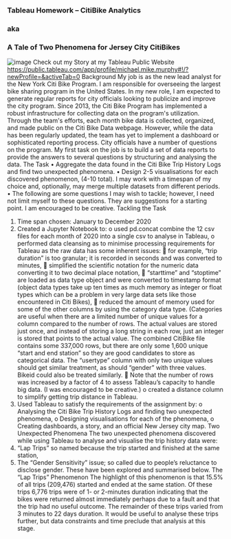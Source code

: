 ### Tableau Homework – CitiBike Analytics
###                 aka
### A Tale of Two Phenomena for Jersey City CitiBikes
![image](https://user-images.githubusercontent.com/89948865/163300080-d0e81501-ddad-4fe9-9504-6f789e77c553.png) 
Check out my Story at my Tableau Public Website
https://public.tableau.com/app/profile/michael.mike.murphy#!/?newProfile=&activeTab=0
Background
My job is as the new lead analyst for the New York Citi Bike Program. I am responsible for overseeing the largest bike sharing program in the United States. In my new role, I am expected to generate regular reports for city officials looking to publicize and improve the city program.
Since 2013, the Citi Bike Program has implemented a robust infrastructure for collecting data on the program's utilization. Through the team's efforts, each month bike data is collected, organized, and made public on the Citi Bike Data webpage.
However, while the data has been regularly updated, the team has yet to implement a dashboard or sophisticated reporting process. City officials have a number of questions on the program.
My first task on the job is to build a set of data reports to provide the answers to several questions by structuring and analysing the data. 
The Task
•	Aggregate the data found in the Citi Bike Trip History Logs and find two unexpected phenomena.
•	Design 2-5 visualisations for each discovered phenomenon, (4-10 total). I may work with a timespan of my choice and, optionally, may merge multiple datasets from different periods.
•	The following are some questions I may wish to tackle; however, I need not limit myself to these questions. They are suggestions for a starting point. I am encouraged to be creative.
Tackling the Task
1.	Time span chosen:	January to December 2020
2.	Created a Jupyter Notebook to:
o	used  pd.concat combine the 12 csv files for each month of 2020 into a single csv to analyse in Tableau,
o	performed data cleansing as to minimise processing requirements for Tableau as the raw data has some inherent issues:
	for example, “trip duration” is  too granular; it is recorded in seconds and was converted to minutes,
	simplified the scientific notation for the numeric data converting it to two decimal place notation,
	“starttime” and “stoptime” are loaded as data type object and were converted to timestamp format (object data types take up ten times as much memory as integer or float types which can be a problem in very large data sets like those encountered in Citi Bikes),
	reduced the amount of memory used for some of the other columns by using the category data type. (Categories are useful when there are a limited number of unique values for a column compared to the number of rows. The actual values are stored just once, and instead of storing a long string in each row, just an integer is stored that points to the actual value. The combined CitiBike file contains some 337,000 rows, but there are only some 1,600 unique “start and end station” so they are good candidates to store as categorical data. The “usertype” column with only two unique values should get similar treatment, as should “gender” with three values. Bikeid could also be treated similarly.
	Note that the number of rows was increased by a factor of 4 to assess Tableau’s capacity to handle big data. (I was encouraged to be creative.)
o	created a distance column to simplify getting trip distance in Tableau. 
3.	Used Tableau to satisfy the requirements of the assignment by:
o	Analysing the Citi Bike Trip History Logs and finding two unexpected phenomena,
o	Designing visualisations for each of the phenomena,
o	Creating dashboards, a story, and an official New Jersey city map.
Two Unexpected Phenomena
The two unexpected phenomena discovered while using Tableau to analyse and visualise the trip history data were:
1.	“Lap Trips” so named because  the trip started and finished at the same station,
2.	The “Gender Sensitivity” issue; so called due to people’s reluctance to disclose gender.
These have been explored and summarised below.
The “Lap Trips” Phenomenon
The highlight of this phenomenon is that 15.5% of all trips (209,476) started and ended at the same station. Of these trips 6,776 trips were of 1- or 2-minutes duration indicating that the bikes were returned almost immediately perhaps due to a fault and that the trip had no useful outcome. The remainder of these trips varied from 3 minutes to 22 days duration. It would be useful to analyse these trips further, but data constraints and time preclude that analysis at this stage. 


